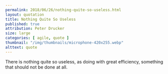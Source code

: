 ```yaml
---
permalink: 2018/06/26/nothing-quite-so-useless.html
layout: quotation
title: Nothing Quite So Useless
published: true
attribution: Peter Drucker
size: large
categories: [ agile, quote ]
thumbnail: "/img/thumbnails/microphone-420x255.webp"
alttext: quote
---
```


There is nothing quite so useless, as doing with great efficiency, something that should not be done at all.
